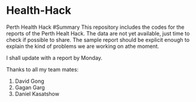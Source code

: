 # Health-Hack
Perth Health Hack 
#Summary
This repository includes the codes for the reports of the Perth Healt Hack. The data are not yet available, just time to check if possible to share. 
The sample report should be explicit enough to explain the kind of problems we are working on athe moment. 

I shall update with a report by Monday. 

Thanks to all my team mates:
1. David Gong 
2. Gagan Garg
3. Daniel Kasatshow

 


